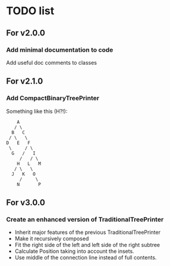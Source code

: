 # TODO list

## For v2.0.0

### Add minimal documentation to code

Add useful doc comments to classes

## For v2.1.0

### Add CompactBinaryTreePrinter

Something like this (H?!):

```
    A
   / \
  B   C
 / \   \
D   E   F
 \     / \
  G   /   I
     /   / \
    H   L   M
   / \   \
  J   K   O
     /     \
    N       P
```

## For v3.0.0

### Create an enhanced version of TraditionalTreePrinter

- Inherit major features of the previous TraditionalTreePrinter
- Make it recursively composed
- Fit the right side of the left and left side of the right subtree
- Calculate Position taking into account the insets.
- Use middle of the connection line instead of full contents.
